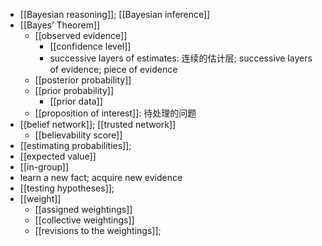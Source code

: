 - [[Bayesian reasoning]]; [[Bayesian inference]]
- [[Bayes’ Theorem]]
    - [[observed evidence]]
        - [[confidence level]]
        - successive layers of estimates: 连续的估计层; successive layers of evidence; piece of evidence
    - [[posterior probability]]
    - [[prior probability]]
        - [[prior data]]
    - [[proposition of interest]]: 待处理的问题 
- [[belief network]]; [[trusted network]]
    - [[believability score]]
- [[estimating probabilities]];
- [[expected value]]
- [[in-group]]
- learn a new fact; acquire new evidence
- [[testing hypotheses]];
- [[weight]]
    - [[assigned weightings]]
    - [[collective weightings]]
    - [[revisions to the weightings]];
